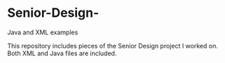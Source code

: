 # Senior-Design-
Java and XML examples

This repository includes pieces of the Senior Design project I worked on. Both XML and Java files are included. 
